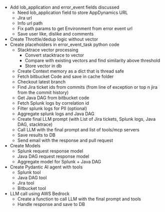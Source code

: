 * Add lob_application and error_event fields discussed
  * Need lob_application field to store AppDynamics URL
  * Jira url
  * Info url path
  * Fix path params to get Environment from error event url
  * Save user like, dislike and comments
* Create Throttle/dedup logic without vector
* Create placeholders in error_event_task python code
  * Stacktrace vector processing
    * Convert stacktrace to vector
    * Compare with existing vectors and find similarity above threshold
    * Store vector in db
  * Create Context memory as a dict that is thread safe
  * Fetch bitbucket Code and save in cache folder
  * Checkout latest branch
  * Find Jira ticket ids from commits (from line of exception or top n jira from the commit history)
  * Get Java DAG from bitbucket code
  * Fetch Splunk logs by correlation id
  * Filter splunk logs for PII (optional)
  * Aggregate splunk logs and Java DAG
  * Create final LLM prompt (with List of Jira tickets, Splunk logs, Java DAG, stacktrace)
  * Call LLM with the final prompt and list of tools/mcp servers 
  * Save results to DB
  * Send email with the response and pull request
* Create Models
  * Splunk request response model
  * Java DAG request response model
  * Aggregate model for Splunk + Java DAG
* Create Pydantic AI agent with tools
  * Splunk tool
  * Java DAG tool
  * Jira tool
  * Bitbucket tool
* LLM call using AWS Bedrock
  * Create a function to call LLM with the final prompt and tools
  * Handle response and save to DB